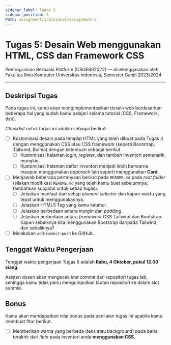 ```yaml
---
sidebar_label: Tugas 5
sidebar_position: 5
Path: assignment/individual/assignment-5
---
```


# Tugas 5: Desain Web menggunakan HTML, CSS dan Framework CSS

Pemrograman Berbasis Platform (CSGE602022) — diselenggarakan oleh Fakultas Ilmu Komputer Universitas Indonesia, Semester Ganjil 2023/2024

---

## Deskripsi Tugas

Pada tugas ini, kamu akan mengimplementasikan desain web berdasarkan beberapa hal yang sudah kamu pelajari selama tutorial (CSS, Framework, dsb).

*Checklist* untuk tugas ini adalah sebagai berikut:

- [ ] Kustomisasi desain pada templat HTML yang telah dibuat pada Tugas 4 dengan menggunakan CSS atau CSS framework (seperti Bootstrap, Tailwind, Bulma) dengan ketentuan sebagai berikut
    - [ ] Kustomisasi halaman *login*, *register*, dan tambah inventori semenarik mungkin.
    - [ ] Kustomisasi halaman daftar inventori menjadi lebih berwarna maupun menggunakan *apporach* lain seperti menggunakan **Card**. 

- [ ] Menjawab beberapa pertanyaan berikut pada `README.md` pada *root folder* (silakan modifikasi `README.md` yang telah kamu buat sebelumnya; tambahkan subjudul untuk setiap tugas).
    - [ ] Jelaskan manfaat dari setiap *element selector* dan kapan waktu yang tepat untuk menggunakannya. 
    - [ ] Jelaskan HTML5 Tag yang kamu ketahui.
    - [ ] Jelaskan perbedaan antara *margin* dan *padding*.
    - [ ] Jelaskan perbedaan antara *framework* CSS Tailwind dan Bootstrap. Kapan sebaiknya kita menggunakan Bootstrap daripada Tailwind, dan sebaliknya?
- [ ] Melakukan `add`-`commit`-`push` ke GitHub.

## Tenggat Waktu Pengerjaan

Tenggat waktu pengerjaan Tugas 5 adalah **Rabu, 4 Oktober, pukul 12.00 siang**.

Asisten dosen akan mengecek *last commit* dari repositori tugas lab, sehingga kamu tidak perlu mengumpulkan tautan repositori ke dalam slot submisi.

## Bonus

Kamu akan mendapatkan nilai bonus pada penilaian tugas ini apabila kamu membuat fitur berikut.

- [ ] Memberikan warna yang berbeda (teks atau background) pada baris terakhir dari *item* pada inventori anda **menggunakan CSS**. 
